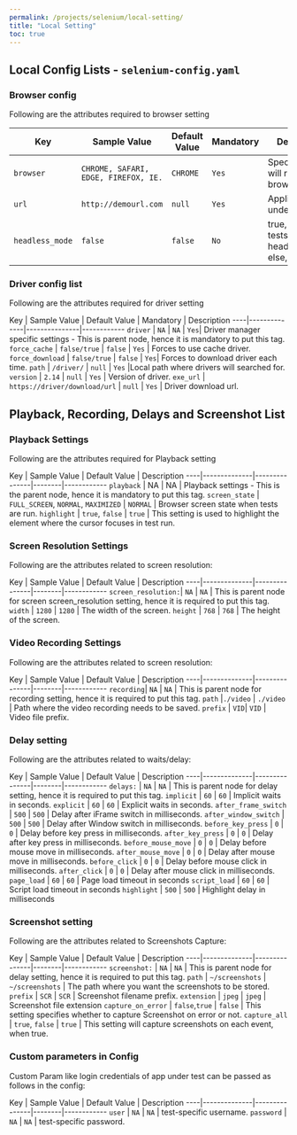 ```yaml
---
permalink: /projects/selenium/local-setting/
title: "Local Setting"
toc: true
---
```


## Local Config Lists - `selenium-config.yaml`

### Browser config

Following are the attributes required to browser setting

Key | Sample Value | Default Value | Mandatory | Description
----|--------------|---------------|-----------|------------
`browser` | `CHROME, SAFARI, EDGE, FIREFOX, IE.` | `CHROME` | `Yes` | Specifies tests will run in which browser.
`url` | `http://demourl.com` | `null` | `Yes` | Application URL under test.
`headless_mode` | `false` | `false` | `No` | true, for running tests in headless_mode, else, false.

### Driver config list

Following are the attributes required for driver setting

Key | Sample Value | Default Value | Mandatory | Description
----|--------------|---------------|------------
`driver` | `NA` | `NA` | `Yes`| Driver manager specific settings - This is parent node, hence it is mandatory to put this tag.
`force_cache` | `false/true` | `false` | `Yes` | Forces to use cache driver.
`force_download` | `false/true` | `false` | `Yes`| Forces to download driver each time.
`path` | `/driver/` | `null` | `Yes` |Local path where drivers will searched for.
`version` | `2.14` | `null` | `Yes` | Version of driver.
`exe_url` | `https://driver/download/url` | `null` | `Yes` | Driver download url.

## Playback, Recording, Delays and Screenshot List

### Playback Settings

Following are the attributes required for Playback setting

Key | Sample Value | Default Value | Description
----|--------------|---------------|--------|------------
`playback` | NA | NA |  Playback settings - This is the parent node, hence it is mandatory to put this tag.
`screen_state` | `FULL_SCREEN`, `NORMAL`, `MAXIMIZED` | `NORMAL` | Browser screen state when tests are run.
`highlight` | `true`, `false` | `true` | This setting is used to highlight the element where the cursor focuses in test run.

### Screen Resolution Settings

Following are the attributes related to screen resolution:

Key | Sample Value | Default Value | Description
----|--------------|---------------|--------|------------
`screen_resolution:`| `NA` | `NA` | This is parent node for screen screen_resolution setting, hence it is required to put this tag.
`width` | `1280` | `1280` | The width of the screen.
`height` | `768` | `768` | The height of the screen.


### Video Recording Settings
Following are the attributes related to screen resolution:

Key | Sample Value | Default Value | Description
----|--------------|---------------|--------|------------
`recording`| `NA` | `NA` | This is parent node for recording setting, hence it is required to put this tag.
`path` |`./video` | `./video` | Path where the video recording needs to be saved.
`prefix` | `VID`| `VID` | Video file prefix.

### Delay setting
Following are the attributes related to waits/delay:

Key | Sample Value | Default Value | Description
----|--------------|---------------|--------|------------
`delays:` | `NA` | `NA` | This is parent node for delay setting, hence it is required to put this tag.
`implicit` | `60` | `60` | Implicit waits in seconds.
`explicit` | `60` | `60` | Explicit waits in seconds.
`after_frame_switch` | `500` | `500` | Delay after iFrame switch in milliseconds.
`after_window_switch` | `500` | `500` | Delay after Window switch in milliseconds.
`before_key_press` | `0` | `0` |  Delay before key press in milliseconds.
`after_key_press` | `0` | `0` |  Delay after key press in milliseconds.
`before_mouse_move` | `0` | `0` | Delay before mouse move in milliseconds.
`after_mouse_move` | `0` | `0` |  Delay after mouse move in milliseconds.
`before_click` | `0` | `0` | Delay before mouse click in milliseconds.
`after_click` | `0` | `0` |  Delay after mouse click in milliseconds.
`page_load` | `60` | `60` | Page load timeout in seconds
`script_load` | `60` | `60` | Script load timeout in seconds
`highlight` | `500` | `500` | Highlight delay in milliseconds


### Screenshot setting
Following are the attributes related to Screenshots Capture:

Key | Sample Value | Default Value | Description
----|--------------|---------------|--------|------------
`screenshot:` | `NA` | `NA` | This is parent node for delay setting, hence it is required to put this tag.
`path` | `~/screenshots` | `~/screenshots` |  The path where you want the screenshots to be stored.
`prefix` | `SCR` | `SCR` | Screenshot filename prefix.
`extension` | `jpeg` | `jpeg` | Screenshot file extension
`capture_on_error` | `false`,`true` | `false` | This setting specifies whether to capture Screenshot on error or not.
`capture_all` | `true`, `false` | `true` | This setting will capture screenshots on each event, when true.


### Custom parameters in Config

Custom Param like login credentials of app under test can be passed as follows in the config:

Key | Sample Value | Default Value | Description
----|--------------|---------------|--------|------------
`user` | `NA` | `NA` | test-specific username.
`password` | `NA` | `NA` |  test-specific password.
